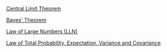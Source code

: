 [Central Limit Theorem](https://github.com/yangshiteng/Data-Science-Learning-Path/blob/main/machine_learning/about_statistics/statistical_theorem/files/central_limit_theorem.md)

[Bayes' Theorem](https://github.com/yangshiteng/Data-Science-Learning-Path/blob/main/machine_learning/about_statistics/statistical_theorem/files/bayes_theorem.md)

[Law of Large Numbers (LLN)](https://github.com/yangshiteng/Data-Science-Learning-Path/blob/main/machine_learning/about_statistics/statistical_theorem/files/law_of_large_numbers.md)

[Law of Total Probability, Expectation, Variance and Covariance](https://github.com/yangshiteng/Data-Science-Learning-Path/blob/main/machine_learning/about_statistics/statistical_theorem/files/law_of_total_probability_expectation_variance_and_covariance.md)